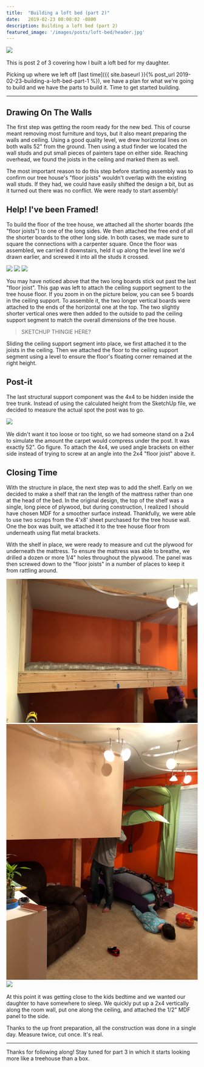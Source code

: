 ```yaml
---
title:  "Building a loft bed (part 2)"
date:   2019-02-23 00:00:02 -0800
description: Building a loft bed (part 2)
featured_image: '/images/posts/loft-bed/header.jpg'
---
```


![](/images/posts/loft-bed/completed.jpg)

This is post 2 of 3 covering how I built a loft bed for my daughter.

Picking up where we left off [last time]({{ site.baseurl }}{% post_url 2019-02-23-building-a-loft-bed-part-1 %}), we have a plan for what we're going to build and we have the parts to build it.  Time to get started building.

---

## Drawing On The Walls
The first step was getting the room ready for the new bed. This of course meant removing most furniture and toys, but it also meant preparing the walls and ceiling. Using a good quality level, we drew horizontal lines on both walls 52" from the ground. Then using a stud finder we located the wall studs and put small pieces of painters tape on either side. Reaching overhead, we found the joists in the ceiling and marked them as well. 

The most important reason to do this step before starting assembly was to confirm our tree house's "floor joists" wouldn't overlap with the existing wall studs. If they had, we could have easily shifted the design a bit, but as it turned out there was no conflict. We were ready to start assembly!

## Help! I've been Framed!

To build the floor of the tree house, we attached all the shorter boards (the "floor joists") to one of the long sides. We then attached the free end of all the shorter boards to the other long side. In both cases, we made sure to square the connections with a carpenter square. Once the floor was assembled, we carried it downstairs, held it up along the level line we'd drawn earlier, and screwed it into all the studs it crossed.

<div class="gallery" data-columns="2">
	<img src="/images/posts/loft-bed/framing1.jpg">
	<img src="/images/posts/loft-bed/framing2.jpg">
	<img src="/images/posts/loft-bed/framing3.jpg">
</div>

You may have noticed above that the two long boards stick out past the last "floor joist". This gap was left to attach the ceiling support segment to the tree house floor. If you zoom in on the picture below, you can see 5 boards in the ceiling support. To assemble it, the two longer vertical boards were attached to the ends of the horizontal one at the top. The two slightly shorter vertical ones were then added to the outside to pad the ceiling support segment to match the overall dimensions of the tree house. 

> SKETCHUP THINGIE HERE?

Sliding the ceiling support segment into place, we first attached it to the joists in the ceiling. Then we attached the floor to the ceiling support segment using a level to ensure the floor's floating corner remained at the right height.

## Post-it
The last structural support component was the 4x4 to be hidden inside the tree trunk. Instead of using the calculated height from the SketchUp file, we decided to measure the actual spot the post was to go. 
    
![](/images/posts/loft-bed/post1.jpg)

We didn't want it too loose or too tight, so we had someone stand on a 2x4 to simulate the amount the carpet would compress under the post. It was exactly 52". Go figure. To attach the 4x4, we used angle brackets on either side instead of trying to screw at an angle into the 2x4 "floor joist" above it.

## Closing Time
With the structure in place, the next step was to add the shelf. Early on we decided to make a shelf that ran the length of the mattress rather than one at the head of the bed. In the original design, the top of the shelf was a single, long piece of plywood, but during construction, I realized I should have chosen MDF for a smoother surface instead. Thankfully, we were able to use two scraps from the 4'x8' sheet purchased for the tree house wall. One the box was built, we attached it to the tree house floor from underneath using flat metal brackets.

With the shelf in place, we were ready to measure and cut the plywood for underneath the mattress. To ensure the mattress was able to breathe, we drilled a dozen or more 1/4" holes throughout the plywood. The panel was then screwed down to the "floor joists" in a number of places to keep it from rattling around.

<div class="gallery" data-columns="2">
	<img src="/images/posts/loft-bed/shelf1.jpg">
	<img src="/images/posts/loft-bed/closed2.jpg">
	<img src="/images/posts/loft-bed/closed1.jpg">
</div>

At this point it was getting close to the kids bedtime and we wanted our daughter to have somewhere to sleep. We quickly put up a 2x4 vertically along the room wall, put one along the ceiling, and attached the 1/2" MDF panel to the side.

Thanks to the up front preparation, all the construction was done in a single day. Measure twice, cut once. It's real.

---

Thanks for following along! Stay tuned for part 3 in which it starts looking more like a treehouse than a box.